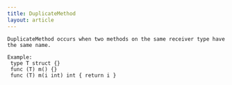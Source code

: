 ```yaml
---
title: DuplicateMethod
layout: article
---
```

<!-- Copyright 2023 The Go Authors. All rights reserved.
     Use of this source code is governed by a BSD-style
     license that can be found in the LICENSE file. -->

<!-- Code generated by generrordocs.go; DO NOT EDIT. -->

```
DuplicateMethod occurs when two methods on the same receiver type have
the same name.

Example:
 type T struct {}
 func (T) m() {}
 func (T) m(i int) int { return i }
```

